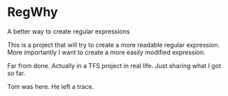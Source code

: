 RegWhy
======

A better way to create regular expressions

This is a project that will try to create a more readable regular expression.
More importantly I want to create a more easily modified expression.

Far from done. Actually in a TFS project in real life. Just sharing what I got so far.


Tom was here. He left a trace.